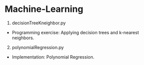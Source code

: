 # Machine-Learning

1) decisionTreeKneighbor.py
- Programming exercise: Applying decision trees and k-nearest neighbors.


2) polynomialRegression.py
- Implementation: Polynomial Regression.
